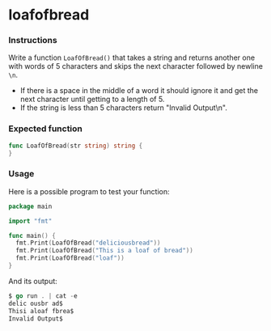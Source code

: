 # loafofbread

### Instructions

Write a function `LoafOfBread()` that takes a string and returns another one with words of 5 characters and skips the next character followed by newline `\n`.

- If there is a space in the middle of a word it should ignore it and get the next character until getting to a length of 5.
- If the string is less than 5 characters return "Invalid Output\n".

### Expected function

```go
func LoafOfBread(str string) string {
}
```

### Usage

Here is a possible program to test your function:

```go
package main

import "fmt"

func main() {
  fmt.Print(LoafOfBread("deliciousbread"))
  fmt.Print(LoafOfBread("This is a loaf of bread"))
  fmt.Print(LoafOfBread("loaf"))
}
```

And its output:

```go
$ go run . | cat -e
delic ousbr ad$
Thisi aloaf fbrea$
Invalid Output$
```
